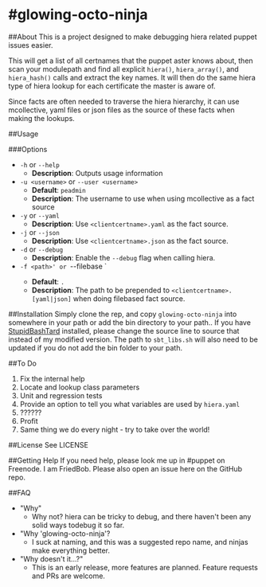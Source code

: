 #glowing-octo-ninja
==================

##About
This is a project designed to make debugging hiera related puppet issues easier.

This will get a list of all certnames that the puppet aster knows about, then scan your modulepath and find all explicit `hiera()`, `hiera_array()`, and `hiera_hash()` calls and extract the key names. It will then do the same hiera type of hiera lookup for each certificate the master is aware of.

Since facts are often needed to traverse the hiera hierarchy, it can use mcollective, yaml files or json files as the source of these facts when making the lookups.

##Usage

###Options
- `-h` or `--help`
  - **Description**: Outputs usage information
- `-u <username>` or `--user <username>` 
  - **Default**: `peadmin`
  - **Description**: The username to use when using mcollective as a fact source 
- `-y` or `--yaml`
  - **Description**: Use `<clientcertname>.yaml` as the fact source.
- `-j` or `--json`
  - **Description**: Use `<clientcertname>.json` as the fact source.
- `-d` or `--debug`
  - **Description**: Enable the `--debug` flag when calling hiera.
- `-f <path>' or `--filebase <path>`
  - **Default**: `.`
  - **Description**: The path to be prepended to `<clientcertname>.[yaml|json]` when doing filebased fact source.

##Installation
Simply clone the rep, and copy `glowing-octo-ninja` into somewhere in your path or add the bin directory to your path.. If you have [StupidBashTard](https://github.com/KyleJHarper/stupidbashtard) installed, please change the source line to source that instead of my modified version.  The path to  `sbt_libs.sh` will also need to be updated if you do not add the bin folder to your path.

##To Do
1. Fix the internal help
2. Locate and lookup class parameters
3. Unit and regression tests
4. Provide an option to tell you what variables are used by `hiera.yaml`
5. ??????
6. Profit
7. Same thing we do every night - try to take over the world!

##License
See LICENSE

##Getting Help
If you need help, please look me up in #puppet on Freenode.  I am FriedBob. Please also open an issue here on the GitHub repo.

##FAQ
- "Why"
  - Why not? hiera can be tricky to debug, and there haven't been any solid ways todebug it so far.
- "Why 'glowing-octo-ninja'?
  - I suck at naming, and this was a suggested repo name, and ninjas make everything better.
- "Why doesn't it...?"
  - This is an early release, more features are planned. Feature requests and PRs are welcome.
